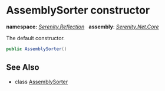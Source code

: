 # AssemblySorter constructor
**namespace:** *[Serenity.Reflection](../../README.md#serenity.reflection-namespace)*   **assembly**: *[Serenity.Net.Core](../../README.md)*

The default constructor.

```csharp
public AssemblySorter()
```

## See Also

* class [AssemblySorter](../AssemblySorter.md)
